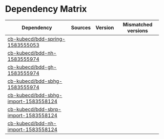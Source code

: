 # Dependency Matrix

Dependency | Sources | Version | Mismatched versions
---------- | ------- | ------- | -------------------
[cb-kubecd/bdd-spring-1583555053](https://github.com/cb-kubecd/bdd-spring-1583555053.git) |  | []() | 
[cb-kubecd/bdd-nh-1583555974](https://github.com/cb-kubecd/bdd-nh-1583555974.git) |  | []() | 
[cb-kubecd/bdd-gh-1583555974](https://github.com/cb-kubecd/bdd-gh-1583555974.git) |  | []() | 
[cb-kubecd/bdd-sbhg-1583555974](https://github.com/cb-kubecd/bdd-sbhg-1583555974.git) |  | []() | 
[cb-kubecd/bdd-sbhg-import-1583558124](https://github.com/cb-kubecd/bdd-sbhg-import-1583558124.git) |  | []() | 
[cb-kubecd/bdd-sbrp-import-1583558124](https://github.com/cb-kubecd/bdd-sbrp-import-1583558124.git) |  | []() | 
[cb-kubecd/bdd-nh-import-1583558124](https://github.com/cb-kubecd/bdd-nh-import-1583558124.git) |  | []() | 
